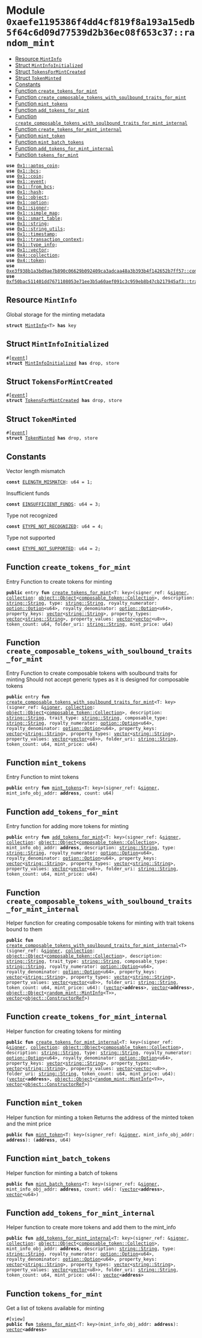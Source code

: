 
<a id="0xaefe1195386f4dd4cf819f8a193a15edb5f64c6d09d77539d2b36ec08f653c37_random_mint"></a>

# Module `0xaefe1195386f4dd4cf819f8a193a15edb5f64c6d09d77539d2b36ec08f653c37::random_mint`



-  [Resource `MintInfo`](#0xaefe1195386f4dd4cf819f8a193a15edb5f64c6d09d77539d2b36ec08f653c37_random_mint_MintInfo)
-  [Struct `MintInfoInitialized`](#0xaefe1195386f4dd4cf819f8a193a15edb5f64c6d09d77539d2b36ec08f653c37_random_mint_MintInfoInitialized)
-  [Struct `TokensForMintCreated`](#0xaefe1195386f4dd4cf819f8a193a15edb5f64c6d09d77539d2b36ec08f653c37_random_mint_TokensForMintCreated)
-  [Struct `TokenMinted`](#0xaefe1195386f4dd4cf819f8a193a15edb5f64c6d09d77539d2b36ec08f653c37_random_mint_TokenMinted)
-  [Constants](#@Constants_0)
-  [Function `create_tokens_for_mint`](#0xaefe1195386f4dd4cf819f8a193a15edb5f64c6d09d77539d2b36ec08f653c37_random_mint_create_tokens_for_mint)
-  [Function `create_composable_tokens_with_soulbound_traits_for_mint`](#0xaefe1195386f4dd4cf819f8a193a15edb5f64c6d09d77539d2b36ec08f653c37_random_mint_create_composable_tokens_with_soulbound_traits_for_mint)
-  [Function `mint_tokens`](#0xaefe1195386f4dd4cf819f8a193a15edb5f64c6d09d77539d2b36ec08f653c37_random_mint_mint_tokens)
-  [Function `add_tokens_for_mint`](#0xaefe1195386f4dd4cf819f8a193a15edb5f64c6d09d77539d2b36ec08f653c37_random_mint_add_tokens_for_mint)
-  [Function `create_composable_tokens_with_soulbound_traits_for_mint_internal`](#0xaefe1195386f4dd4cf819f8a193a15edb5f64c6d09d77539d2b36ec08f653c37_random_mint_create_composable_tokens_with_soulbound_traits_for_mint_internal)
-  [Function `create_tokens_for_mint_internal`](#0xaefe1195386f4dd4cf819f8a193a15edb5f64c6d09d77539d2b36ec08f653c37_random_mint_create_tokens_for_mint_internal)
-  [Function `mint_token`](#0xaefe1195386f4dd4cf819f8a193a15edb5f64c6d09d77539d2b36ec08f653c37_random_mint_mint_token)
-  [Function `mint_batch_tokens`](#0xaefe1195386f4dd4cf819f8a193a15edb5f64c6d09d77539d2b36ec08f653c37_random_mint_mint_batch_tokens)
-  [Function `add_tokens_for_mint_internal`](#0xaefe1195386f4dd4cf819f8a193a15edb5f64c6d09d77539d2b36ec08f653c37_random_mint_add_tokens_for_mint_internal)
-  [Function `tokens_for_mint`](#0xaefe1195386f4dd4cf819f8a193a15edb5f64c6d09d77539d2b36ec08f653c37_random_mint_tokens_for_mint)


<pre><code><b>use</b> <a href="">0x1::aptos_coin</a>;
<b>use</b> <a href="">0x1::bcs</a>;
<b>use</b> <a href="">0x1::coin</a>;
<b>use</b> <a href="">0x1::event</a>;
<b>use</b> <a href="">0x1::from_bcs</a>;
<b>use</b> <a href="">0x1::hash</a>;
<b>use</b> <a href="">0x1::object</a>;
<b>use</b> <a href="">0x1::option</a>;
<b>use</b> <a href="">0x1::signer</a>;
<b>use</b> <a href="">0x1::simple_map</a>;
<b>use</b> <a href="">0x1::smart_table</a>;
<b>use</b> <a href="">0x1::string</a>;
<b>use</b> <a href="">0x1::string_utils</a>;
<b>use</b> <a href="">0x1::timestamp</a>;
<b>use</b> <a href="">0x1::transaction_context</a>;
<b>use</b> <a href="">0x1::type_info</a>;
<b>use</b> <a href="">0x1::vector</a>;
<b>use</b> <a href="">0x4::collection</a>;
<b>use</b> <a href="">0x4::token</a>;
<b>use</b> <a href="">0xe3f938b1a3bd9ae7b890c06629b092409ca3adcaa48a3b393b4f142652b7ff57::composable_token</a>;
<b>use</b> <a href="">0xf50bac511401dd7671108053e71ee3b5a60aef091c3c959eb8b47cb217945af3::transfer_token</a>;
</code></pre>



<a id="0xaefe1195386f4dd4cf819f8a193a15edb5f64c6d09d77539d2b36ec08f653c37_random_mint_MintInfo"></a>

## Resource `MintInfo`

Global storage for the minting metadata


<pre><code><b>struct</b> <a href="random_mint.md#0xaefe1195386f4dd4cf819f8a193a15edb5f64c6d09d77539d2b36ec08f653c37_random_mint_MintInfo">MintInfo</a>&lt;T&gt; <b>has</b> key
</code></pre>



<a id="0xaefe1195386f4dd4cf819f8a193a15edb5f64c6d09d77539d2b36ec08f653c37_random_mint_MintInfoInitialized"></a>

## Struct `MintInfoInitialized`



<pre><code>#[<a href="">event</a>]
<b>struct</b> <a href="random_mint.md#0xaefe1195386f4dd4cf819f8a193a15edb5f64c6d09d77539d2b36ec08f653c37_random_mint_MintInfoInitialized">MintInfoInitialized</a> <b>has</b> drop, store
</code></pre>



<a id="0xaefe1195386f4dd4cf819f8a193a15edb5f64c6d09d77539d2b36ec08f653c37_random_mint_TokensForMintCreated"></a>

## Struct `TokensForMintCreated`



<pre><code>#[<a href="">event</a>]
<b>struct</b> <a href="random_mint.md#0xaefe1195386f4dd4cf819f8a193a15edb5f64c6d09d77539d2b36ec08f653c37_random_mint_TokensForMintCreated">TokensForMintCreated</a> <b>has</b> drop, store
</code></pre>



<a id="0xaefe1195386f4dd4cf819f8a193a15edb5f64c6d09d77539d2b36ec08f653c37_random_mint_TokenMinted"></a>

## Struct `TokenMinted`



<pre><code>#[<a href="">event</a>]
<b>struct</b> <a href="random_mint.md#0xaefe1195386f4dd4cf819f8a193a15edb5f64c6d09d77539d2b36ec08f653c37_random_mint_TokenMinted">TokenMinted</a> <b>has</b> drop, store
</code></pre>



<a id="@Constants_0"></a>

## Constants


<a id="0xaefe1195386f4dd4cf819f8a193a15edb5f64c6d09d77539d2b36ec08f653c37_random_mint_ELENGTH_MISMATCH"></a>

Vector length mismatch


<pre><code><b>const</b> <a href="random_mint.md#0xaefe1195386f4dd4cf819f8a193a15edb5f64c6d09d77539d2b36ec08f653c37_random_mint_ELENGTH_MISMATCH">ELENGTH_MISMATCH</a>: u64 = 1;
</code></pre>



<a id="0xaefe1195386f4dd4cf819f8a193a15edb5f64c6d09d77539d2b36ec08f653c37_random_mint_EINSUFFICIENT_FUNDS"></a>

Insufficient funds


<pre><code><b>const</b> <a href="random_mint.md#0xaefe1195386f4dd4cf819f8a193a15edb5f64c6d09d77539d2b36ec08f653c37_random_mint_EINSUFFICIENT_FUNDS">EINSUFFICIENT_FUNDS</a>: u64 = 3;
</code></pre>



<a id="0xaefe1195386f4dd4cf819f8a193a15edb5f64c6d09d77539d2b36ec08f653c37_random_mint_ETYPE_NOT_RECOGNIZED"></a>

Type not recognized


<pre><code><b>const</b> <a href="random_mint.md#0xaefe1195386f4dd4cf819f8a193a15edb5f64c6d09d77539d2b36ec08f653c37_random_mint_ETYPE_NOT_RECOGNIZED">ETYPE_NOT_RECOGNIZED</a>: u64 = 4;
</code></pre>



<a id="0xaefe1195386f4dd4cf819f8a193a15edb5f64c6d09d77539d2b36ec08f653c37_random_mint_ETYPE_NOT_SUPPORTED"></a>

Type not supported


<pre><code><b>const</b> <a href="random_mint.md#0xaefe1195386f4dd4cf819f8a193a15edb5f64c6d09d77539d2b36ec08f653c37_random_mint_ETYPE_NOT_SUPPORTED">ETYPE_NOT_SUPPORTED</a>: u64 = 2;
</code></pre>



<a id="0xaefe1195386f4dd4cf819f8a193a15edb5f64c6d09d77539d2b36ec08f653c37_random_mint_create_tokens_for_mint"></a>

## Function `create_tokens_for_mint`

Entry Function to create tokens for minting


<pre><code><b>public</b> entry <b>fun</b> <a href="random_mint.md#0xaefe1195386f4dd4cf819f8a193a15edb5f64c6d09d77539d2b36ec08f653c37_random_mint_create_tokens_for_mint">create_tokens_for_mint</a>&lt;T: key&gt;(signer_ref: &<a href="">signer</a>, <a href="">collection</a>: <a href="_Object">object::Object</a>&lt;<a href="_Collection">composable_token::Collection</a>&gt;, description: <a href="_String">string::String</a>, type: <a href="_String">string::String</a>, royalty_numerator: <a href="_Option">option::Option</a>&lt;u64&gt;, royalty_denominator: <a href="_Option">option::Option</a>&lt;u64&gt;, property_keys: <a href="">vector</a>&lt;<a href="_String">string::String</a>&gt;, property_types: <a href="">vector</a>&lt;<a href="_String">string::String</a>&gt;, property_values: <a href="">vector</a>&lt;<a href="">vector</a>&lt;u8&gt;&gt;, token_count: u64, folder_uri: <a href="_String">string::String</a>, mint_price: u64)
</code></pre>



<a id="0xaefe1195386f4dd4cf819f8a193a15edb5f64c6d09d77539d2b36ec08f653c37_random_mint_create_composable_tokens_with_soulbound_traits_for_mint"></a>

## Function `create_composable_tokens_with_soulbound_traits_for_mint`

Entry Function to create composable tokens with soulbound traits for minting
Should not accept generic types as it is designed for composable tokens


<pre><code><b>public</b> entry <b>fun</b> <a href="random_mint.md#0xaefe1195386f4dd4cf819f8a193a15edb5f64c6d09d77539d2b36ec08f653c37_random_mint_create_composable_tokens_with_soulbound_traits_for_mint">create_composable_tokens_with_soulbound_traits_for_mint</a>&lt;T: key&gt;(signer_ref: &<a href="">signer</a>, <a href="">collection</a>: <a href="_Object">object::Object</a>&lt;<a href="_Collection">composable_token::Collection</a>&gt;, description: <a href="_String">string::String</a>, trait_type: <a href="_String">string::String</a>, composable_type: <a href="_String">string::String</a>, royalty_numerator: <a href="_Option">option::Option</a>&lt;u64&gt;, royalty_denominator: <a href="_Option">option::Option</a>&lt;u64&gt;, property_keys: <a href="">vector</a>&lt;<a href="_String">string::String</a>&gt;, property_types: <a href="">vector</a>&lt;<a href="_String">string::String</a>&gt;, property_values: <a href="">vector</a>&lt;<a href="">vector</a>&lt;u8&gt;&gt;, folder_uri: <a href="_String">string::String</a>, token_count: u64, mint_price: u64)
</code></pre>



<a id="0xaefe1195386f4dd4cf819f8a193a15edb5f64c6d09d77539d2b36ec08f653c37_random_mint_mint_tokens"></a>

## Function `mint_tokens`

Entry Function to mint tokens


<pre><code><b>public</b> entry <b>fun</b> <a href="random_mint.md#0xaefe1195386f4dd4cf819f8a193a15edb5f64c6d09d77539d2b36ec08f653c37_random_mint_mint_tokens">mint_tokens</a>&lt;T: key&gt;(signer_ref: &<a href="">signer</a>, mint_info_obj_addr: <b>address</b>, count: u64)
</code></pre>



<a id="0xaefe1195386f4dd4cf819f8a193a15edb5f64c6d09d77539d2b36ec08f653c37_random_mint_add_tokens_for_mint"></a>

## Function `add_tokens_for_mint`

Entry function for adding more tokens for minting


<pre><code><b>public</b> entry <b>fun</b> <a href="random_mint.md#0xaefe1195386f4dd4cf819f8a193a15edb5f64c6d09d77539d2b36ec08f653c37_random_mint_add_tokens_for_mint">add_tokens_for_mint</a>&lt;T: key&gt;(signer_ref: &<a href="">signer</a>, <a href="">collection</a>: <a href="_Object">object::Object</a>&lt;<a href="_Collection">composable_token::Collection</a>&gt;, mint_info_obj_addr: <b>address</b>, description: <a href="_String">string::String</a>, type: <a href="_String">string::String</a>, royalty_numerator: <a href="_Option">option::Option</a>&lt;u64&gt;, royalty_denominator: <a href="_Option">option::Option</a>&lt;u64&gt;, property_keys: <a href="">vector</a>&lt;<a href="_String">string::String</a>&gt;, property_types: <a href="">vector</a>&lt;<a href="_String">string::String</a>&gt;, property_values: <a href="">vector</a>&lt;<a href="">vector</a>&lt;u8&gt;&gt;, folder_uri: <a href="_String">string::String</a>, token_count: u64, mint_price: u64)
</code></pre>



<a id="0xaefe1195386f4dd4cf819f8a193a15edb5f64c6d09d77539d2b36ec08f653c37_random_mint_create_composable_tokens_with_soulbound_traits_for_mint_internal"></a>

## Function `create_composable_tokens_with_soulbound_traits_for_mint_internal`

Helper function for creating composable tokens for minting with trait tokens bound to them


<pre><code><b>public</b> <b>fun</b> <a href="random_mint.md#0xaefe1195386f4dd4cf819f8a193a15edb5f64c6d09d77539d2b36ec08f653c37_random_mint_create_composable_tokens_with_soulbound_traits_for_mint_internal">create_composable_tokens_with_soulbound_traits_for_mint_internal</a>&lt;T&gt;(signer_ref: &<a href="">signer</a>, <a href="">collection</a>: <a href="_Object">object::Object</a>&lt;<a href="_Collection">composable_token::Collection</a>&gt;, description: <a href="_String">string::String</a>, trait_type: <a href="_String">string::String</a>, composable_type: <a href="_String">string::String</a>, royalty_numerator: <a href="_Option">option::Option</a>&lt;u64&gt;, royalty_denominator: <a href="_Option">option::Option</a>&lt;u64&gt;, property_keys: <a href="">vector</a>&lt;<a href="_String">string::String</a>&gt;, property_types: <a href="">vector</a>&lt;<a href="_String">string::String</a>&gt;, property_values: <a href="">vector</a>&lt;<a href="">vector</a>&lt;u8&gt;&gt;, folder_uri: <a href="_String">string::String</a>, token_count: u64, mint_price: u64): (<a href="">vector</a>&lt;<b>address</b>&gt;, <a href="">vector</a>&lt;<b>address</b>&gt;, <a href="_Object">object::Object</a>&lt;<a href="random_mint.md#0xaefe1195386f4dd4cf819f8a193a15edb5f64c6d09d77539d2b36ec08f653c37_random_mint_MintInfo">random_mint::MintInfo</a>&lt;T&gt;&gt;, <a href="">vector</a>&lt;<a href="_ConstructorRef">object::ConstructorRef</a>&gt;)
</code></pre>



<a id="0xaefe1195386f4dd4cf819f8a193a15edb5f64c6d09d77539d2b36ec08f653c37_random_mint_create_tokens_for_mint_internal"></a>

## Function `create_tokens_for_mint_internal`

Helper function for creating tokens for minting


<pre><code><b>public</b> <b>fun</b> <a href="random_mint.md#0xaefe1195386f4dd4cf819f8a193a15edb5f64c6d09d77539d2b36ec08f653c37_random_mint_create_tokens_for_mint_internal">create_tokens_for_mint_internal</a>&lt;T: key&gt;(signer_ref: &<a href="">signer</a>, <a href="">collection</a>: <a href="_Object">object::Object</a>&lt;<a href="_Collection">composable_token::Collection</a>&gt;, description: <a href="_String">string::String</a>, type: <a href="_String">string::String</a>, royalty_numerator: <a href="_Option">option::Option</a>&lt;u64&gt;, royalty_denominator: <a href="_Option">option::Option</a>&lt;u64&gt;, property_keys: <a href="">vector</a>&lt;<a href="_String">string::String</a>&gt;, property_types: <a href="">vector</a>&lt;<a href="_String">string::String</a>&gt;, property_values: <a href="">vector</a>&lt;<a href="">vector</a>&lt;u8&gt;&gt;, folder_uri: <a href="_String">string::String</a>, token_count: u64, mint_price: u64): (<a href="">vector</a>&lt;<b>address</b>&gt;, <a href="_Object">object::Object</a>&lt;<a href="random_mint.md#0xaefe1195386f4dd4cf819f8a193a15edb5f64c6d09d77539d2b36ec08f653c37_random_mint_MintInfo">random_mint::MintInfo</a>&lt;T&gt;&gt;, <a href="">vector</a>&lt;<a href="_ConstructorRef">object::ConstructorRef</a>&gt;)
</code></pre>



<a id="0xaefe1195386f4dd4cf819f8a193a15edb5f64c6d09d77539d2b36ec08f653c37_random_mint_mint_token"></a>

## Function `mint_token`

Helper function for minting a token
Returns the address of the minted token and the mint price


<pre><code><b>public</b> <b>fun</b> <a href="random_mint.md#0xaefe1195386f4dd4cf819f8a193a15edb5f64c6d09d77539d2b36ec08f653c37_random_mint_mint_token">mint_token</a>&lt;T: key&gt;(signer_ref: &<a href="">signer</a>, mint_info_obj_addr: <b>address</b>): (<b>address</b>, u64)
</code></pre>



<a id="0xaefe1195386f4dd4cf819f8a193a15edb5f64c6d09d77539d2b36ec08f653c37_random_mint_mint_batch_tokens"></a>

## Function `mint_batch_tokens`

Helper function for minting a batch of tokens


<pre><code><b>public</b> <b>fun</b> <a href="random_mint.md#0xaefe1195386f4dd4cf819f8a193a15edb5f64c6d09d77539d2b36ec08f653c37_random_mint_mint_batch_tokens">mint_batch_tokens</a>&lt;T: key&gt;(signer_ref: &<a href="">signer</a>, mint_info_obj_addr: <b>address</b>, count: u64): (<a href="">vector</a>&lt;<b>address</b>&gt;, <a href="">vector</a>&lt;u64&gt;)
</code></pre>



<a id="0xaefe1195386f4dd4cf819f8a193a15edb5f64c6d09d77539d2b36ec08f653c37_random_mint_add_tokens_for_mint_internal"></a>

## Function `add_tokens_for_mint_internal`

Helper function to create more tokens and add them to the mint_info


<pre><code><b>public</b> <b>fun</b> <a href="random_mint.md#0xaefe1195386f4dd4cf819f8a193a15edb5f64c6d09d77539d2b36ec08f653c37_random_mint_add_tokens_for_mint_internal">add_tokens_for_mint_internal</a>&lt;T: key&gt;(signer_ref: &<a href="">signer</a>, <a href="">collection</a>: <a href="_Object">object::Object</a>&lt;<a href="_Collection">composable_token::Collection</a>&gt;, mint_info_obj_addr: <b>address</b>, description: <a href="_String">string::String</a>, type: <a href="_String">string::String</a>, royalty_numerator: <a href="_Option">option::Option</a>&lt;u64&gt;, royalty_denominator: <a href="_Option">option::Option</a>&lt;u64&gt;, property_keys: <a href="">vector</a>&lt;<a href="_String">string::String</a>&gt;, property_types: <a href="">vector</a>&lt;<a href="_String">string::String</a>&gt;, property_values: <a href="">vector</a>&lt;<a href="">vector</a>&lt;u8&gt;&gt;, folder_uri: <a href="_String">string::String</a>, token_count: u64, mint_price: u64): <a href="">vector</a>&lt;<b>address</b>&gt;
</code></pre>



<a id="0xaefe1195386f4dd4cf819f8a193a15edb5f64c6d09d77539d2b36ec08f653c37_random_mint_tokens_for_mint"></a>

## Function `tokens_for_mint`

Get a list of tokens available for minting


<pre><code>#[view]
<b>public</b> <b>fun</b> <a href="random_mint.md#0xaefe1195386f4dd4cf819f8a193a15edb5f64c6d09d77539d2b36ec08f653c37_random_mint_tokens_for_mint">tokens_for_mint</a>&lt;T: key&gt;(mint_info_obj_addr: <b>address</b>): <a href="">vector</a>&lt;<b>address</b>&gt;
</code></pre>
